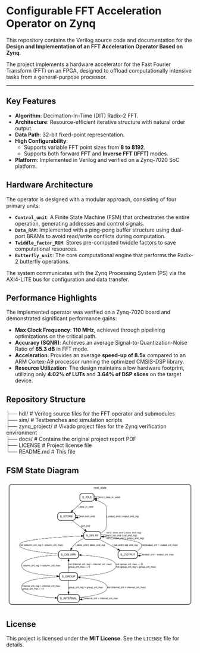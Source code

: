 # Configurable FFT Acceleration Operator on Zynq

This repository contains the Verilog source code and documentation for the **Design and Implementation of an FFT Acceleration Operator Based on Zynq**.

The project implements a hardware accelerator for the Fast Fourier Transform (FFT) on an FPGA, designed to offload computationally intensive tasks from a general-purpose processor.

---

## Key Features

- **Algorithm**: Decimation-In-Time (DIT) Radix-2 FFT.
- **Architecture**: Resource-efficient iterative structure with natural order output.
- **Data Path**: 32-bit fixed-point representation.
- **High Configurability**:
    - Supports variable FFT point sizes from **8 to 8192**.
    - Supports both forward **FFT** and **Inverse FFT (IFFT)** modes.
- **Platform**: Implemented in Verilog and verified on a Zynq-7020 SoC platform.

## Hardware Architecture

The operator is designed with a modular approach, consisting of four primary units:
- **`Control_unit`**: A Finite State Machine (FSM) that orchestrates the entire operation, generating addresses and control signals.
- **`Data_RAM`**: Implemented with a ping-pong buffer structure using dual-port BRAMs to avoid read/write conflicts during computation.
- **`Twiddle_factor_ROM`**: Stores pre-computed twiddle factors to save computational resources.
- **`Butterfly_unit`**: The core computational engine that performs the Radix-2 butterfly operations.

The system communicates with the Zynq Processing System (PS) via the AXI4-LITE bus for configuration and data transfer.

## Performance Highlights

The implemented operator was verified on a Zynq-7020 board and demonstrated significant performance gains:

- **Max Clock Frequency**: **110 MHz**, achieved through pipelining optimizations on the critical path.
- **Accuracy (SQNR)**: Achieves an average Signal-to-Quantization-Noise Ratio of **65.3 dB** in FFT mode.
- **Acceleration**: Provides an average **speed-up of 8.5x** compared to an ARM Cortex-A9 processor running the optimized CMSIS-DSP library.
- **Resource Utilization**: The design maintains a low hardware footprint, utilizing only **4.02% of LUTs** and **3.64% of DSP slices** on the target device.

## Repository Structure

├── hdl/                  # Verilog source files for the FFT operator and submodules  
├── sim/                  # Testbenches and simulation scripts  
├── zynq_project/         # Vivado project files for the Zynq verification environment  
├── docs/                 # Contains the original project report PDF  
├── LICENSE               # Project license file  
└── README.md             # This file  

## FSM State Diagram

![Loading svg failed](./my_fsm_0.svg)

## License

This project is licensed under the **MIT License**. See the `LICENSE` file for details.
